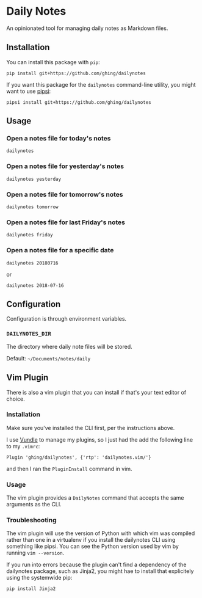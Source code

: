 Daily Notes
===========

An opinionated tool for managing daily notes as Markdown files.

Installation
------------

You can install this package with `pip`:

    pip install git+https://github.com/ghing/dailynotes


If you want this package for the `dailynotes` command-line utility, you might want to use [pipsi](https://github.com/mitsuhiko/pipsi):

    pipsi install git+https://github.com/ghing/dailynotes


Usage
-----

### Open a notes file for today's notes

```
dailynotes
```

### Open a notes file for yesterday's notes

```
dailynotes yesterday
```

### Open a notes file for tomorrow's notes

```
dailynotes tomorrow
```

### Open a notes file for last Friday's notes

```
dailynotes friday
```

### Open a notes file for a specific date

```
dailynotes 20180716
```

or

```
dailynotes 2018-07-16
```

Configuration
-------------

Configuration is through environment variables.

### `DAILYNOTES_DIR`

The directory where daily note files will be stored.

Default: `~/Documents/notes/daily`

Vim Plugin
----------

There is also a vim plugin that you can install if that's your text editor of choice.

### Installation

Make sure you've installed the CLI first, per the instructions above.

I use [Vundle](https://github.com/VundleVim/Vundle.vim) to manage my plugins, so I just had the add the following line to my `.vimrc`:

    Plugin 'ghing/dailynotes', {'rtp': 'dailynotes.vim/'}

and then I ran the `PluginInstall` command in vim.

### Usage

The vim plugin provides a `DailyNotes` command that accepts the same arguments as the CLI.

### Troubleshooting

The vim plugin will use the version of Python with which vim was compiled rather than one in a virtualenv if you install the dailynotes CLI using something like pipsi.  You can see the Python version used by vim by running `vim --version`.

If you run into errors because the plugin can't find a dependency of the dailynotes package, such as Jinja2, you might hae to install that explicitely using the systemwide pip:

```
pip install Jinja2
```
